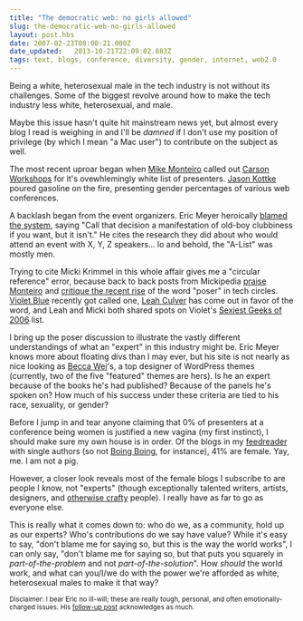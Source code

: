 ```yaml
---
title: "The democratic web: no girls allowed"
slug: the-democratic-web-no-girls-allowed
layout: post.hbs
date: 2007-02-23T08:00:21.000Z
date_updated:   2013-10-21T22:09:02.883Z
tags: text, blogs, conference, diversity, gender, internet, web2.0
---
```


Being a white, heterosexual male in the tech industry is not without its challenges. Some of the biggest revolve around how to make the tech industry less white, heterosexual, and male.<!--more-->

Maybe this issue hasn't quite hit mainstream news yet, but almost every blog I read is weighing in and I'll be <em>damned</em> if I don't use my position of privilege (by which I mean "a Mac user") to contribute on the subject as well.

The most recent uproar began when <a href="http://mikemonteiro.vox.com/library/post/the-future-of-white-apps.html" title="'The Future of White Apps' on Vox.com">Mike Monteiro</a> called out <a href="http://www.carsonworkshops.com/" title="CarsonWorkshops">Carson Workshops</a> for it's ovewhlemingly white list of presenters. <a href="http://www.kottke.org/07/02/gender-diversity-at-web-conferences" title="'Gender Diversity at Web Conferences' on Kottke.org">Jason Kottke</a> poured gasoline on the fire, presenting gender percentages of various web conferences.

A backlash began from the event organizers. Eric Meyer heroically <a href="http://meyerweb.com/eric/thoughts/2007/02/23/diverse-it-gets/" title="'As diverse as it gets' on Meyerweb">blamed the system</a>, saying "Call that decision a manifestation of old-boy clubbiness if you want, but it isn't." He cites the research they did about who would attend an event with X, Y, Z speakers... lo and behold, the "A-List" was mostly men.

Trying to cite Micki Krimmel in this whole affair gives me a "circular reference" error, because back to back posts from Mickipedia <a href="http://www.mickipedia.com/?p=744" title="'Mike Monteiro is a ladies man' on Mickipedia">praise Monteiro</a> and <a href="http://www.mickipedia.com/?p=745" title="'Posers' on Mickipedia">critique the recent rise</a> of the word "poser" in tech circles. <a href="http://www.tinynibbles.com/violetblue.html" title="Violet Blue at TinyNibbles">Violet Blue</a> recently got called one, <a href="http://www.leahculver.com/2007/02/14/posers/" title="'Posers' on LeahCulver.com">Leah Culver</a> has come out in favor of the word, and Leah and Micki both shared spots on Violet's <a href="http://www.tinynibbles.com/blogarchives/2006/12/top_ten_sexiest_geeks_of_2006_1.html" title="'Top 10 Sexiest Geeks of 2006">Sexiest Geeks of 2006</a> list.

I bring up the poser discussion to illustrate the vastly different understandings of what an "expert" in this industry might be. Eric Meyer knows more about floating divs than I may ever, but his site is not nearly as nice looking as <a href="http://beccary.com/" title="Beccary">Becca Wei</a>'s, a top designer of WordPress themes (currently, two of the five "featured" themes are hers). Is he an expert because of the books he's had published? Because of the panels he's spoken on? How much of his success under these criteria are tied to his race, sexuality, or gender?

Before I jump in and tear anyone claiming that 0% of presenters at a conference being women is justified a new vagina (my first instinct), I should make sure my own house is in order. Of the blogs in my <a href="http://www.newsfirerss.com/" title="Newsfire = yummy">feedreader</a> with single authors (so not <a href="http://boingboing.net" title="BoingBoing">Boing Boing</a>, for instance), 41% are female. Yay, me. I am not a pig.

However, a closer look reveals most of the female blogs I subscribe to are people I know, not "experts" (though exceptionally talented writers, artists, designers, and <a href="http://www.flickr.com/photos/smartacus/sets/72157594533042556/" title="Taxidermy valentine">otherwise crafty</a> people). I really have as far to go as everyone else.

This is really what it comes down to: who do we, as a community, hold up as our experts? Who's contributions do we say have value? While it's easy to say, "don't blame me for saying so, but this is the way the world works", I can only say, "don't blame me for saying so, but that puts you squarely in <em>part-of-the-problem</em> and not <em>part-of-the-solution</em>". How <em>should</em> the world work, and what can you/I/we do with the power we're afforded as white, heterosexual males to make it that way?

<small>Disclaimer: I bear Eric no ill-will; these are really tough, personal, and often emotionally-charged issues. His <a href="http://meyerweb.com/eric/thoughts/2007/02/24/diverse-reactions/" title="'Diverse Reactions' on MeyerWeb">follow-up post</a> acknowledges as much.</small>
